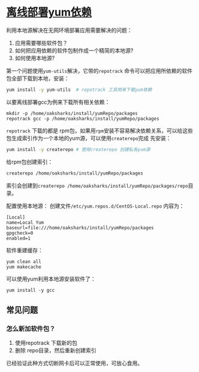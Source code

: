 # [离线部署yum依赖](https://www.cnblogs.com/oaks/p/13614599.html)

利用本地源解决在无网环境部署应用需要解决的问题：

1. 应用需要哪些软件包？
2. 如何把应用依赖的软件包制作成一个精简的本地源?
3. 如何使用本地源?

第一个问题使用`yum-utils`解决，它带的`repotrack` 命令可以把应用所依赖的软件包全部下载到本地，安装：

```bash
yum install -y yum-utils  # repotrack 工具用来下载yum依赖
```

以要离线部署gcc为例来下载所有相关依赖：

```
mkdir -p /home/oaksharks/install/yumRepo/packages
repotrack gcc -p /home/oaksharks/install/yumRepo/packages
```

`repotrack` 下载的都是 rpm包，如果用`rpm`安装不容易解决依赖关系，可以给这些包生成索引作为一个本地的yum源，可以使用`createrepo`完成
先安装：

```bash
yum install -y createrepo # 使用createrepo 创建私有yum源
```

给rpm包创建索引：

```bash
createrepo /home/oaksharks/install/yumRepo/packages
```

索引会创建到`createrepo /home/oaksharks/install/yumRepo/packages/repo`目录。

配置使用本地源：
创建文件`/etc/yum.repos.d/CentOS-Local.repo` 内容为：

```
[Local]
name=Local Yum
baseurl=file:///home/oaksharks/install/yumRepo/packages
gpgcheck=0
enabled=1
```

软件重建缓存：

```
yum clean all
yum makecache
```

可以使用yum利用本地源安装软件了：

```
yum install -y gcc
```

## 常见问题

### 怎么新加软件包？

1. 使用repotrack 下载新的包
2. 删除 repo目录，然后重新创建索引

已经验证此种方式切断网卡后可以正常使用，可放心食用。




